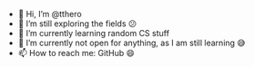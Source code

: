 - 👋 Hi, I’m @tthero
- 👀 I’m still exploring the fields :confused:
- 🌱 I’m currently learning random CS stuff
- 💞️ I’m currently not open for anything, as I am still learning :sweat_smile:
- 📫 How to reach me: GitHub :smile:

<!---
tthero/tthero is a ✨ special ✨ repository because its `README.md` (this file) appears on your GitHub profile.
You can click the Preview link to take a look at your changes.
--->
